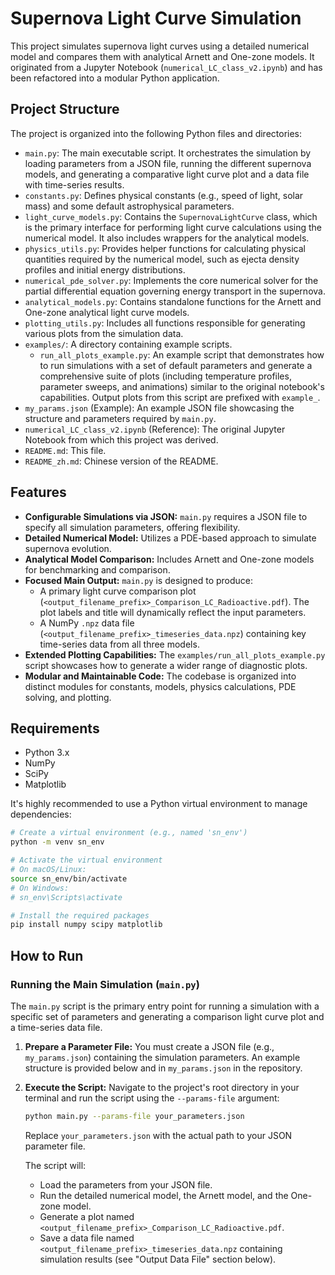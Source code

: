 # Supernova Light Curve Simulation
 
 This project simulates supernova light curves using a detailed numerical model and compares them with analytical Arnett and One-zone models. It originated from a Jupyter Notebook (`numerical_LC_class_v2.ipynb`) and has been refactored into a modular Python application. 
 
 ## Project Structure 
 
 The project is organized into the following Python files and directories: 
 
 -   `main.py`: The main executable script. It orchestrates the simulation by loading parameters from a JSON file, running the different supernova models, and generating a comparative light curve plot and a data file with time-series results. 
 -   `constants.py`: Defines physical constants (e.g., speed of light, solar mass) and some default astrophysical parameters. 
 -   `light_curve_models.py`: Contains the `SupernovaLightCurve` class, which is the primary interface for performing light curve calculations using the numerical model. It also includes wrappers for the analytical models. 
 -   `physics_utils.py`: Provides helper functions for calculating physical quantities required by the numerical model, such as ejecta density profiles and initial energy distributions. 
 -   `numerical_pde_solver.py`: Implements the core numerical solver for the partial differential equation governing energy transport in the supernova. 
 -   `analytical_models.py`: Contains standalone functions for the Arnett and One-zone analytical light curve models. 
 -   `plotting_utils.py`: Includes all functions responsible for generating various plots from the simulation data. 
 -   `examples/`: A directory containing example scripts. 
     -   `run_all_plots_example.py`: An example script that demonstrates how to run simulations with a set of default parameters and generate a comprehensive suite of plots (including temperature profiles, parameter sweeps, and animations) similar to the original notebook's capabilities. Output plots from this script are prefixed with `example_`. 
 -   `my_params.json` (Example): An example JSON file showcasing the structure and parameters required by `main.py`. 
 -   `numerical_LC_class_v2.ipynb` (Reference): The original Jupyter Notebook from which this project was derived. 
 -   `README.md`: This file. 
 -   `README_zh.md`: Chinese version of the README. 
 
 ## Features 
 
 -   **Configurable Simulations via JSON:** `main.py` requires a JSON file to specify all simulation parameters, offering flexibility. 
 -   **Detailed Numerical Model:** Utilizes a PDE-based approach to simulate supernova evolution. 
 -   **Analytical Model Comparison:** Includes Arnett and One-zone models for benchmarking and comparison. 
 -   **Focused Main Output:** `main.py` is designed to produce: 
     -   A primary light curve comparison plot (`<output_filename_prefix>_Comparison_LC_Radioactive.pdf`). The plot labels and title will dynamically reflect the input parameters. 
     -   A NumPy `.npz` data file (`<output_filename_prefix>_timeseries_data.npz`) containing key time-series data from all three models. 
 -   **Extended Plotting Capabilities:** The `examples/run_all_plots_example.py` script showcases how to generate a wider range of diagnostic plots. 
 -   **Modular and Maintainable Code:** The codebase is organized into distinct modules for constants, models, physics calculations, PDE solving, and plotting. 
 
 ## Requirements 
 
 -   Python 3.x 
 -   NumPy 
 -   SciPy 
 -   Matplotlib 
 
 It's highly recommended to use a Python virtual environment to manage dependencies: 
 
 ```bash 
 # Create a virtual environment (e.g., named 'sn_env') 
 python -m venv sn_env 
 
 # Activate the virtual environment 
 # On macOS/Linux: 
 source sn_env/bin/activate 
 # On Windows: 
 # sn_env\Scripts\activate 
 
 # Install the required packages 
 pip install numpy scipy matplotlib 
 ``` 
 
 ## How to Run 
 
 ### Running the Main Simulation (`main.py`) 
 
 The `main.py` script is the primary entry point for running a simulation with a specific set of parameters and generating a comparison light curve plot and a time-series data file. 
 
 1.  **Prepare a Parameter File:** 
     You must create a JSON file (e.g., `my_params.json`) containing the simulation parameters. An example structure is provided below and in `my_params.json` in the repository. 
 
 2.  **Execute the Script:** 
     Navigate to the project's root directory in your terminal and run the script using the `--params-file` argument: 
 
     ```bash 
     python main.py --params-file your_parameters.json 
     ``` 
     Replace `your_parameters.json` with the actual path to your JSON parameter file. 
 
     The script will: 
     -   Load the parameters from your JSON file. 
     -   Run the detailed numerical model, the Arnett model, and the One-zone model. 
     -   Generate a plot named `<output_filename_prefix>_Comparison_LC_Radioactive.pdf`. 
     -   Save a data file named `<output_filename_prefix>_timeseries_data.npz` containing simulation results (see "Output Data File" section below).